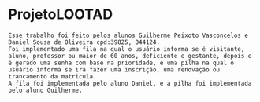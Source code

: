 # ProjetoLOOTAD
	Esse trabalho foi feito pelos alunos Guilherme Peixoto Vasconcelos e Daniel Sousa de Oliveira cpd:39825, 044124. 
	Foi implementado uma fila na qual o usuário informa se é visitante, aluno, professor ou maior de 60 anos, deficiente e gestante, depois e é gerado uma senha com base na prioridade, e uma pilha na qual o usuário informa se irá fazer uma inscrição, uma renovação ou trancamento da matricula. 
	A fila foi implementada pelo aluno Daniel, e a pilha foi implementada pelo aluno Guilherme.
